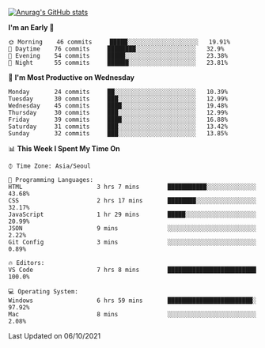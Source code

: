 
<!--
**BHyeonKim/BHyeonKim** is a ✨ _special_ ✨ repository because its `README.md` (this file) appears on your GitHub profile.

Here are some ideas to get you started:

- 🔭 I’m currently working on ...
- 🌱 I’m currently learning ...
- 👯 I’m looking to collaborate on ...
- 🤔 I’m looking for help with ...
- 💬 Ask me about ...
- 📫 How to reach me: ...
- 😄 Pronouns: ...
- ⚡ Fun fact: ...
-->
[![Anurag's GitHub stats](https://github-readme-stats.vercel.app/api?username=BHyeonKim&show_icons=true&theme=dark)
](https://github.com/anuraghazra/github-readme-stats)
<!--START_SECTION:waka-->
**I'm an Early 🐤** 

```text
🌞 Morning    46 commits     █████░░░░░░░░░░░░░░░░░░░░   19.91% 
🌆 Daytime    76 commits     ████████░░░░░░░░░░░░░░░░░   32.9% 
🌃 Evening    54 commits     █████░░░░░░░░░░░░░░░░░░░░   23.38% 
🌙 Night      55 commits     ██████░░░░░░░░░░░░░░░░░░░   23.81%

```
📅 **I'm Most Productive on Wednesday** 

```text
Monday       24 commits     ██░░░░░░░░░░░░░░░░░░░░░░░   10.39% 
Tuesday      30 commits     ███░░░░░░░░░░░░░░░░░░░░░░   12.99% 
Wednesday    45 commits     ████░░░░░░░░░░░░░░░░░░░░░   19.48% 
Thursday     30 commits     ███░░░░░░░░░░░░░░░░░░░░░░   12.99% 
Friday       39 commits     ████░░░░░░░░░░░░░░░░░░░░░   16.88% 
Saturday     31 commits     ███░░░░░░░░░░░░░░░░░░░░░░   13.42% 
Sunday       32 commits     ███░░░░░░░░░░░░░░░░░░░░░░   13.85%

```


📊 **This Week I Spent My Time On** 

```text
⌚︎ Time Zone: Asia/Seoul

💬 Programming Languages: 
HTML                     3 hrs 7 mins        ███████████░░░░░░░░░░░░░░   43.68% 
CSS                      2 hrs 17 mins       ████████░░░░░░░░░░░░░░░░░   32.17% 
JavaScript               1 hr 29 mins        █████░░░░░░░░░░░░░░░░░░░░   20.99% 
JSON                     9 mins              ░░░░░░░░░░░░░░░░░░░░░░░░░   2.22% 
Git Config               3 mins              ░░░░░░░░░░░░░░░░░░░░░░░░░   0.89%

🔥 Editors: 
VS Code                  7 hrs 8 mins        █████████████████████████   100.0%

💻 Operating System: 
Windows                  6 hrs 59 mins       ████████████████████████░   97.92% 
Mac                      8 mins              ░░░░░░░░░░░░░░░░░░░░░░░░░   2.08%

```


 Last Updated on 06/10/2021
<!--END_SECTION:waka-->

